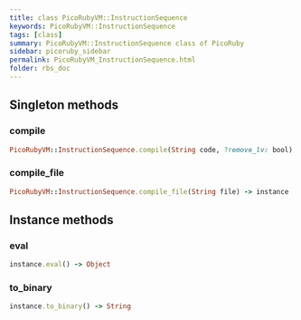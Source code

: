 ```yaml
---
title: class PicoRubyVM::InstructionSequence
keywords: PicoRubyVM::InstructionSequence
tags: [class]
summary: PicoRubyVM::InstructionSequence class of PicoRuby
sidebar: picoruby_sidebar
permalink: PicoRubyVM_InstructionSequence.html
folder: rbs_doc
---
```

## Singleton methods
### compile

```ruby
PicoRubyVM::InstructionSequence.compile(String code, ?remove_lv: bool) -> instance
```
### compile_file

```ruby
PicoRubyVM::InstructionSequence.compile_file(String file) -> instance
```
## Instance methods
### eval

```ruby
instance.eval() -> Object
```
### to_binary

```ruby
instance.to_binary() -> String
```
